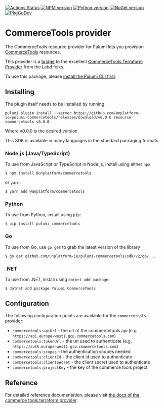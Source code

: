 [![Actions Status](https://github.com/unplatform-io/pulumi-commercetools/workflows/release/badge.svg)](https://github.com/unplatform-io/pulumi-commercetools/actions)
[![NPM version](https://badge.fury.io/js/%40unplatform%2Fcommercetools.svg)](https://www.npmjs.com/package/@unplatform/commercetools)
[![Python version](https://badge.fury.io/py/pulumi-commercetools.svg)](https://pypi.org/project/pulumi-commercetools)
[![NuGet version](https://badge.fury.io/nu/pulumi.commercetools.svg)](https://badge.fury.io/nu/pulumi.commercetools)
[![PkgGoDev](https://pkg.go.dev/badge/github.com/unplatform-io/pulumi-commercetools/sdk/v2/go)](https://pkg.go.dev/github.com/unplatform-io/pulumi-commercetools/sdk/v2/go)

# CommerceTools provider
The CommerceTools resource provider for Pulumi lets you provision [CommerceTools](https://commercetools.com/) resources.

This provider is a [bridge](https://github.com/pulumi/pulumi-terraform-bridge) to the excellent [CommerceTools Terraform Provider](https://github.com/labd/terraform-provider-commercetools) from the Labd folks.

To use this package, please [install the Pulumi CLI first](https://pulumi.io/).

## Installing

The plugin itself needs to be installed by running:

    pulumi plugin install --server https://github.com/unplatform-io/pulumi-commercetools/releases/download/v0.0.0 resource commercetools v0.0.0

Where v0.0.0 is the desired version.

This SDK is available in many languages in the standard packaging formats.

### Node.js (Java/TypeScript)

To use from JavaScript or TypeScript in Node.js, install using either `npm`:

    $ npm install @unplatform/commercetools

or `yarn`:

    $ yarn add @unplatform/commercetools

### Python

To use from Python, install using `pip`:

    $ pip install pulumi_commercetools

### Go

To use from Go, use `go get` to grab the latest version of the library

    $ go get github.com/unplatform-io/pulumi-commercetools/sdk/v2/go/...

### .NET

To use from .NET, install using `dotnet add package`:

    $ dotnet add package Pulumi.CommerceTools

## Configuration

The following configuration points are available for the `commercetools` provider:

- `commercetools:apiUrl` - the url of the commercetools api (e.g. `https://api.europe-west1.gcp.commercetools.com`)
- `commercetools:tokenUrl` - the url used to authenticate (e.g. `https://auth.europe-west1.gcp.commercetools.com`)
- `commercetools:scopes` - the authentication scopes needed
- `commercetools:clientId` - the client id used to authenticate
- `commercetools:clientSecret` - the client secret used to authenticate
- `commercetools:projectKey` - the key of the commerce tools project

## Reference

For detailed reference documentation, please visit [the docs of the commerce tools terraform provider][1].

[1]: https://commercetools-terraform-provider.readthedocs.io/en/latest/

